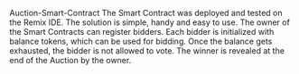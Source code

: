 Auction-Smart-Contract
The Smart Contract was deployed and tested on the Remix IDE. The solution is simple, handy and easy to use. The owner of the Smart Contracts can register bidders. Each bidder is initialized with balance tokens, which can be used for bidding. Once the balance gets exhausted, the bidder is not allowed to vote. The winner is revealed at the end of the Auction by the owner.
